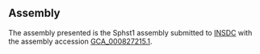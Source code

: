 

Assembly
--------

The assembly presented is the Sphst1 assembly submitted to
[INSDC](http://www.insdc.org) with the assembly accession
[GCA\_000827215.1](http://www.ebi.ac.uk/ena/data/view/GCA_000827215.1).
